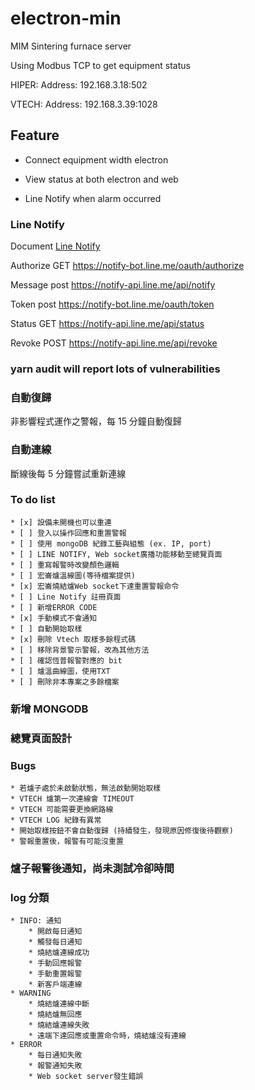 # electron-min

MIM Sintering furnace server

Using Modbus TCP to get equipment status


HIPER:
    Address: 192.168.3.18:502

VTECH:
    Address: 192.168.3.39:1028


## Feature

* Connect equipment width electron

* View status at both electron and web

* Line Notify when alarm occurred

### Line Notify

Document [Line Notify](https://notify-bot.line.me/doc/en/)

Authorize GET https://notify-bot.line.me/oauth/authorize

Message post https://notify-api.line.me/api/notify

Token post https://notify-bot.line.me/oauth/token

Status GET https://notify-api.line.me/api/status
 
Revoke POST https://notify-api.line.me/api/revoke

### yarn audit will report lots of vulnerabilities

### 自動復歸

非影響程式運作之警報，每 15 分鐘自動復歸

### 自動連線

斷線後每 5 分鐘嘗試重新連線

### To do list 
    * [x] 設備未開機也可以重連 
    * [ ] 登入以操作回應和重置警報
    * [ ] 使用 mongoDB 紀錄工藝與組態 (ex. IP, port)
    * [ ] LINE NOTIFY, Web socket廣播功能移動至總覽頁面
    * [ ] 重寫報警時改變顏色邏輯
    * [ ] 宏崙爐溫線圖(等待檔案提供)
    * [x] 宏崙燒結爐Web socket下達重置警報命令
    * [ ] Line Notify 註冊頁面
    * [ ] 新增ERROR CODE
    * [x] 手動模式不會通知
    * [ ] 自動開始取樣
    * [x] 刪除 Vtech 取樣多餘程式碼
    * [ ] 移除背景警示警報，改為其他方法
    * [ ] 確認恆普報警對應的 bit
    * [ ] 爐溫曲線圖，使用TXT
    * [ ] 刪除非本專案之多餘檔案
 
### 新增 MONGODB


### 總覽頁面設計


### Bugs
    * 若爐子處於未啟動狀態，無法啟動開始取樣
    * VTECH 爐第一次連線會 TIMEOUT
    * VTECH 可能需要更換網路線
    * VTECH LOG 紀錄有異常
    * 開始取樣按鈕不會自動復歸 (持續發生，發現原因修復後待觀察)
    * 警報重置後，報警有可能沒重置

### 爐子報警後通知，尚未測試冷卻時間

### log 分類
    * INFO: 通知
        * 開啟每日通知
        * 觸發每日通知
        * 燒結爐連線成功
        * 手動回應報警
        * 手動重置報警
        * 新客戶端連線
    * WARNING
        * 燒結爐連線中斷
        * 燒結爐無回應
        * 燒結爐連線失敗
        * 遠端下達回應或重置命令時，燒結爐沒有連線
    * ERROR
        * 每日通知失敗
        * 報警通知失敗
        * Web socket server發生錯誤

### 

